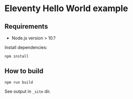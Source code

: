 Eleventy Hello World example
============================

Requirements
------------

* Node.js version > 10.?

Install dependencies:

    npm install

How to build
------------

    npm run build

See output in `_site` dir.
